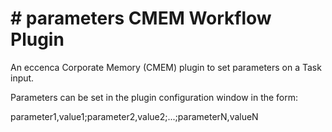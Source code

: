 # # parameters CMEM Workflow Plugin

An eccenca Corporate Memory (CMEM) plugin to set parameters on a Task input.

Parameters can be set in the plugin configuration window in the form:

parameter1,value1;parameter2,value2;...;parameterN,valueN

